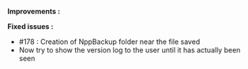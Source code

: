 **Improvements :**

**Fixed issues :**

- #178 : Creation of NppBackup folder near the file saved
- Now try to show the version log to the user until it has actually been seen
